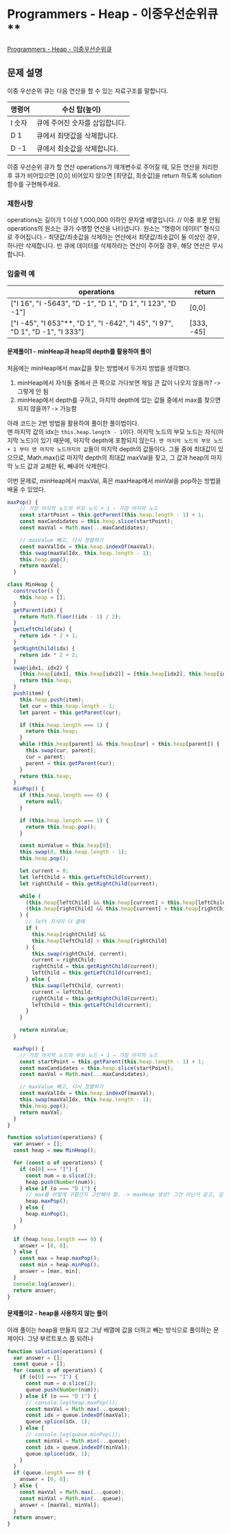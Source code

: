 # Programmers - Heap - 이중우선순위큐\*\*

[Programmers - Heap - 이중우선순위큐](https://school.programmers.co.kr/learn/courses/30/lessons/42628)

## 문제 설명

이중 우선순위 큐는 다음 연산을 할 수 있는 자료구조를 말합니다.

| 명령어 | 수신 탑(높이)                  |
| ------ | ------------------------------ |
| I 숫자 | 큐에 주어진 숫자를 삽입합니다. |
| D 1    | 큐에서 최댓값을 삭제합니다.    |
| D -1   | 큐에서 최솟값을 삭제합니다.    |

이중 우선순위 큐가 할 연산 operations가 매개변수로 주어질 때, 모든 연산을 처리한 후 큐가 비어있으면 [0,0] 비어있지 않으면 [최댓값, 최솟값]을 return 하도록 solution 함수를 구현해주세요.

### 제한사항

operations는 길이가 1 이상 1,000,000 이하인 문자열 배열입니다. // 이중 포문 안됨
operations의 원소는 큐가 수행할 연산을 나타냅니다.
원소는 “명령어 데이터” 형식으로 주어집니다.- 최댓값/최솟값을 삭제하는 연산에서 최댓값/최솟값이 둘 이상인 경우, 하나만 삭제합니다.
빈 큐에 데이터를 삭제하라는 연산이 주어질 경우, 해당 연산은 무시합니다.

### 입출력 예

| operations                                                                    | return     |
| ----------------------------------------------------------------------------- | ---------- |
| ["I 16", "I -5643", "D -1", "D 1", "D 1", "I 123", "D -1"]                    | [0,0]      |
| ["I -45", "I 653"**, "D 1", "I -642", "I 45", "I 97", "D 1", "D -1", "I 333"] | [333, -45] |

#### 문제풀이1 - minHeap과 heap의 depth를 활용하여 풀이

처음에는 minHeap에서 max값을 찾는 방법에서 두가지 방법을 생각했다.

1. minHeap에서 자식들 중에서 큰 쪽으로 가다보면 제일 큰 값이 나오지 않을까? -> 그렇게 안 됨
2. minHeap에서 depth를 구하고, 마지막 depth에 있는 값들 중에서 max를 찾으면 되지 않을까? -> 가능함

아래 코드는 2번 방법을 활용하여 풀이한 풀이법이다.  
맨 마지막 값의 idx는 `this.heap.length - 1`이다. 마지막 노드의 부모 노드는 자식(마지막 노드)이 있기 때문에, 마지막 depth에 포함되지 않는다. `맨 마지막 노드의 부모 노드 + 1 부터 맨 마지막 노드까지의 값`들이 마지막 depth의 값들이다.
그들 중에 최대값이 있으므로, Math.max()로 마지막 depth의 최대값 maxVal을 찾고, 그 값과 heap의 마지막 노드 값과 교체한 뒤, 빼내어 삭제한다.

이번 문제로, minHeap에서 maxVal, 혹은 maxHeap에서 minVal을 pop하는 방법을 배울 수 있었다.

```js
maxPop() {
    // 가장 마지막 노드의 부모 노드 + 1 ~ 가장 마지막 노드
    const startPoint = this.getParent(this.heap.length - 1) + 1;
    const maxCandidates = this.heap.slice(startPoint);
    const maxVal = Math.max(...maxCandidates);

    // maxValue 빼고, 다시 정렬하기
    const maxValIdx = this.heap.indexOf(maxVal);
    this.swap(maxValIdx, this.heap.length - 1);
    this.heap.pop();
    return maxVal;
  }
```

```js
class MinHeap {
  constructor() {
    this.heap = [];
  }
  getParent(idx) {
    return Math.floor((idx - 1) / 2);
  }
  getLeftChild(idx) {
    return idx * 2 + 1;
  }
  getRightChild(idx) {
    return idx * 2 + 2;
  }
  swap(idx1, idx2) {
    [this.heap[idx1], this.heap[idx2]] = [this.heap[idx2], this.heap[idx1]];
    return this.heap;
  }
  push(item) {
    this.heap.push(item);
    let cur = this.heap.length - 1;
    let parent = this.getParent(cur);

    if (this.heap.length === 1) {
      return this.heap;
    }
    while (this.heap[parent] && this.heap[cur] < this.heap[parent]) {
      this.swap(cur, parent);
      cur = parent;
      parent = this.getParent(cur);
    }
    return this.heap;
  }
  minPop() {
    if (this.heap.length === 0) {
      return null;
    }

    if (this.heap.length === 1) {
      return this.heap.pop();
    }

    const minValue = this.heap[0];
    this.swap(0, this.heap.length - 1);
    this.heap.pop();

    let current = 0;
    let leftChild = this.getLeftChild(current);
    let rightChild = this.getRightChild(current);

    while (
      (this.heap[leftChild] && this.heap[current] > this.heap[leftChild]) ||
      (this.heap[rightChild] && this.heap[current] > this.heap[rightChild])
    ) {
      // left 자식이 더 클때
      if (
        this.heap[rightChild] &&
        this.heap[leftChild] > this.heap[rightChild]
      ) {
        this.swap(rightChild, current);
        current = rightChild;
        rightChild = this.getRightChild(current);
        leftChild = this.getLeftChild(current);
      } else {
        this.swap(leftChild, current);
        current = leftChild;
        rightChild = this.getRightChild(current);
        leftChild = this.getLeftChild(current);
      }
    }

    return minValue;
  }

  maxPop() {
    // 가장 마지막 노드의 부모 노드 + 1 ~ 가장 마지막 노드
    const startPoint = this.getParent(this.heap.length - 1) + 1;
    const maxCandidates = this.heap.slice(startPoint);
    const maxVal = Math.max(...maxCandidates);

    // maxValue 빼고, 다시 정렬하기
    const maxValIdx = this.heap.indexOf(maxVal);
    this.swap(maxValIdx, this.heap.length - 1);
    this.heap.pop();
    return maxVal;
  }
}

function solution(operations) {
  var answer = [];
  const heap = new MinHeap();

  for (const o of operations) {
    if (o[0] === "I") {
      const num = o.slice(2);
      heap.push(Number(num));
    } else if (o === "D 1") {
      // max를 어떻게 구할건지 고민해야 함. -> maxHeap 생성? 그건 아닌거 같고, 깊이로 구해서 마지막 줄을 뽑아서 max를 구하거나,,
      heap.maxPop();
    } else {
      heap.minPop();
    }
  }

  if (heap.heap.length === 0) {
    answer = [0, 0];
  } else {
    const max = heap.maxPop();
    const min = heap.minPop();
    answer = [max, min];
  }
  console.log(answer);
  return answer;
}
```

#### 문제풀이2 - heap을 사용하지 않는 풀이

아래 풀이는 heap을 만들지 않고 그냥 배열에 값을 더하고 빼는 방식으로 풀이하는 문제이다.
그냥 부르트포스 쯤 되려나

```js
function solution(operations) {
  var answer = [];
  const queue = [];
  for (const o of operations) {
    if (o[0] === "I") {
      const num = o.slice(2);
      queue.push(Number(num));
    } else if (o === "D 1") {
      // console.log(heap.maxPop());
      const maxVal = Math.max(...queue);
      const idx = queue.indexOf(maxVal);
      queue.splice(idx, 1);
    } else {
      // console.log(queue.minPop());
      const minVal = Math.min(...queue);
      const idx = queue.indexOf(minVal);
      queue.splice(idx, 1);
    }
  }
  if (queue.length === 0) {
    answer = [0, 0];
  } else {
    const maxVal = Math.max(...queue);
    const minVal = Math.min(...queue);
    answer = [maxVal, minVal];
  }
  return answer;
}
```
